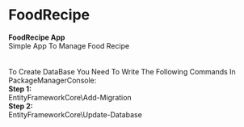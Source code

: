 # FoodRecipe
<b>FoodRecipe App</b>
<br>
Simple App To Manage Food Recipe
<br>
<br>
<br>
To Create DataBase You Need To Write The Following Commands In PackageManagerConsole:
<br>
<b>Step 1:</b>
<br>
EntityFrameworkCore\Add-Migration
<br>
  <b>Step 2:</b>
<br>
EntityFrameworkCore\Update-Database
